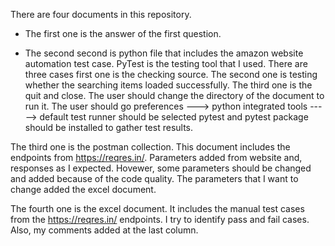 There are four documents in this repository. 

- The first one is the answer of the first question.

- The second second is python file that includes the amazon website automation test case. PyTest is the testing tool that I used. There are three cases first one is the checking source. The second one is testing whether the searching items loaded successfully. The third one is the quit and close.
  The user should change the directory of the document to run it. 
  The user should go preferences ---> python integrated tools -----> default test runner should be selected pytest and pytest package should be installed to gather   test results.
  

The third one is the postman collection. This document includes the endpoints from https://reqres.in/. Parameters added from website and, responses as I expected. Hovewer, some parameters should be changed and added because of the code quality. The parameters that I want to change added the excel document.

The fourth one is the excel document. It includes the manual test cases from the https://reqres.in/ endpoints. I try to identify pass and fail cases. Also, my comments added at the last column. 
